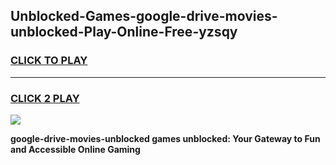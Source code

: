 
## Unblocked-Games-google-drive-movies-unblocked-Play-Online-Free-yzsqy
<h3>
<a href="https://premium76.site?title=google-drive-movies-unblocked&ref=26A">CLICK TO PLAY</a></h3>
<hr>

<h3>
<a href="https://premium76.site?title=google-drive-movies-unblocked&ref=26A">CLICK 2 PLAY</a>
  
</h3>

<a href="https://premium76.site?title=google-drive-movies-unblocked&ref=26A"><img src="https://clearcache.store/games.png"></a>


**google-drive-movies-unblocked games unblocked: Your Gateway to Fun and Accessible Online Gaming**
